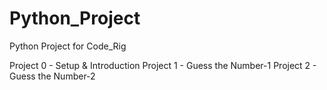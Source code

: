 # Python_Project
Python Project for Code_Rig

Project 0 - Setup & Introduction
Project 1 - Guess the Number-1
Project 2 - Guess the Number-2
